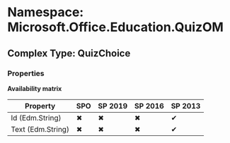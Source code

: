 # Namespace: Microsoft.Office.Education.QuizOM

## Complex Type: QuizChoice

### Properties

**Availability matrix**

Property | SPO | SP 2019 | SP 2016 | SP 2013
----------|-----|---------|---------|--------
Id (Edm.String) | ✖ | ✖ | ✖ | ✔
Text (Edm.String) | ✖ | ✖ | ✖ | ✔
